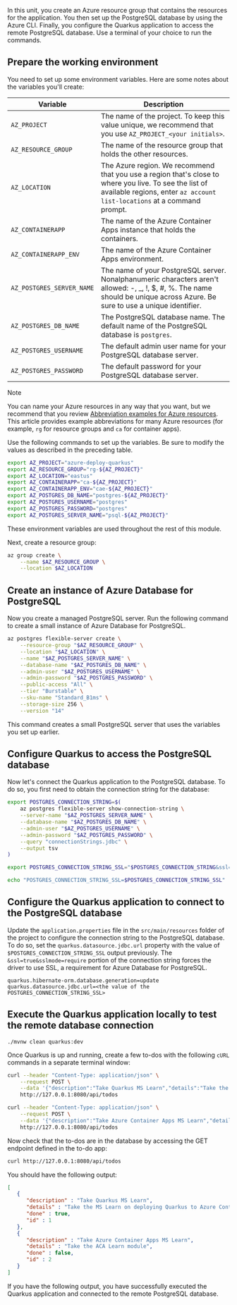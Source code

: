 In this unit, you create an Azure resource group that contains the resources for the application. You then set up the PostgreSQL database by using the Azure CLI. Finally, you configure the Quarkus application to access the remote PostgreSQL database. Use a terminal of your choice to run the commands.

## Prepare the working environment

You need to set up some environment variables. Here are some notes about the variables you'll create:

| Variable | Description |
|-|-|
| `AZ_PROJECT` | The name of the project. To keep this value unique, we recommend that you use `AZ_PROJECT_<your initials>`. |
| `AZ_RESOURCE_GROUP` | The name of the resource group that holds the other resources. |
| `AZ_LOCATION` | The Azure region. We recommend that you use a region that's close to where you live. To see the list of available regions, enter `az account list-locations` at a command prompt. |
| `AZ_CONTAINERAPP` | The name of the Azure Container Apps instance that holds the containers. |
| `AZ_CONTAINERAPP_ENV` | The name of the Azure Container Apps environment. |
| `AZ_POSTGRES_SERVER_NAME` | The name of your PostgreSQL server. Nonalphanumeric characters aren't allowed: -, _, !, $, #, %. The name should be unique across Azure. Be sure to use a unique identifier. |
| `AZ_POSTGRES_DB_NAME` | The PostgreSQL database name. The default name of the PostgreSQL database is `postgres`. |
| `AZ_POSTGRES_USERNAME` | The default admin user name for your PostgreSQL database server. |
| `AZ_POSTGRES_PASSWORD` | The default password for your PostgreSQL database server. |

> [!NOTE]
> You can name your Azure resources in any way that you want, but we recommend that you review [Abbreviation examples for Azure resources](/azure/cloud-adoption-framework/ready/azure-best-practices/resource-abbreviations). This article provides example abbreviations for many Azure resources (for example, `rg` for resource groups and `ca` for container apps).

Use the following commands to set up the variables. Be sure to modify the values as described in the preceding table.

```bash
export AZ_PROJECT="azure-deploy-quarkus"
export AZ_RESOURCE_GROUP="rg-${AZ_PROJECT}"
export AZ_LOCATION="eastus"
export AZ_CONTAINERAPP="ca-${AZ_PROJECT}"
export AZ_CONTAINERAPP_ENV="cae-${AZ_PROJECT}"
export AZ_POSTGRES_DB_NAME="postgres-${AZ_PROJECT}"
export AZ_POSTGRES_USERNAME="postgres"
export AZ_POSTGRES_PASSWORD="postgres"
export AZ_POSTGRES_SERVER_NAME="psql-${AZ_PROJECT}"
```

These environment variables are used throughout the rest of this module.

Next, create a resource group:

```bash
az group create \
    --name $AZ_RESOURCE_GROUP \
    --location $AZ_LOCATION
```

## Create an instance of Azure Database for PostgreSQL

Now you create a managed PostgreSQL server. Run the following command to create a small instance of Azure Database for PostgreSQL.

```bash
az postgres flexible-server create \
    --resource-group "$AZ_RESOURCE_GROUP" \
    --location "$AZ_LOCATION" \
    --name "$AZ_POSTGRES_SERVER_NAME" \
    --database-name "$AZ_POSTGRES_DB_NAME" \
    --admin-user "$AZ_POSTGRES_USERNAME" \
    --admin-password "$AZ_POSTGRES_PASSWORD" \
    --public-access "All" \
    --tier "Burstable" \
    --sku-name "Standard_B1ms" \
    --storage-size 256 \
    --version "14"
```

This command creates a small PostgreSQL server that uses the variables you set up earlier.

## Configure Quarkus to access the PostgreSQL database

Now let's connect the Quarkus application to the PostgreSQL database. To do so, you first need to obtain the connection string for the database:

```bash
export POSTGRES_CONNECTION_STRING=$(
    az postgres flexible-server show-connection-string \
    --server-name "$AZ_POSTGRES_SERVER_NAME" \
    --database-name "$AZ_POSTGRES_DB_NAME" \
    --admin-user "$AZ_POSTGRES_USERNAME" \
    --admin-password "$AZ_POSTGRES_PASSWORD" \
    --query "connectionStrings.jdbc" \
    --output tsv
)

export POSTGRES_CONNECTION_STRING_SSL="$POSTGRES_CONNECTION_STRING&ssl=true&sslmode=require"

echo "POSTGRES_CONNECTION_STRING_SSL=$POSTGRES_CONNECTION_STRING_SSL"
```

## Configure the Quarkus application to connect to the PostgreSQL database

Update the `application.properties` file in the `src/main/resources` folder of the project to configure the connection string to the PostgreSQL database. To do so, set the `quarkus.datasource.jdbc.url` property with the value of `$POSTGRES_CONNECTION_STRING_SSL` output previously. The `&ssl=true&sslmode=require` portion of the connection string forces the driver to use SSL, a requirement for Azure Database for PostgreSQL.

```properties
quarkus.hibernate-orm.database.generation=update
quarkus.datasource.jdbc.url=<the value of the POSTGRES_CONNECTION_STRING_SSL>
```

## Execute the Quarkus application locally to test the remote database connection

```shell
./mvnw clean quarkus:dev
```

Once Quarkus is up and running, create a few to-dos with the following `cURL` commands in a separate terminal window:

```bash
curl --header "Content-Type: application/json" \
    --request POST \
    --data '{"description":"Take Quarkus MS Learn","details":"Take the MS Learn on deploying Quarkus to Azure Container Apps","done": "true"}' \
    http://127.0.0.1:8080/api/todos

curl --header "Content-Type: application/json" \
    --request POST \
    --data '{"description":"Take Azure Container Apps MS Learn","details":"Take the ACA Learn module","done": "false"}' \
    http://127.0.0.1:8080/api/todos
```

Now check that the to-dos are in the database by accessing the GET endpoint defined in the to-do app:

```bash
curl http://127.0.0.1:8080/api/todos
```

You should have the following output:

```json
[
   {
      "description" : "Take Quarkus MS Learn",
      "details" : "Take the MS Learn on deploying Quarkus to Azure Container Apps",
      "done" : true,
      "id" : 1
   },
   {
      "description" : "Take Azure Container Apps MS Learn",
      "details" : "Take the ACA Learn module",
      "done" : false,
      "id" : 2
   }
]
```

If you have the following output, you have successfully executed the Quarkus application and connected to the remote PostgreSQL database.
